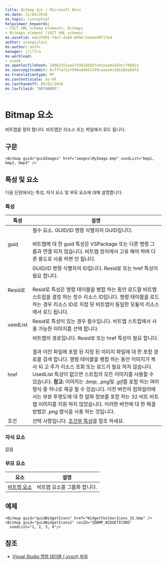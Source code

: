 ```yaml
---
title: Bitmap 요소 | Microsoft Docs
ms.date: 11/04/2016
ms.topic: conceptual
helpviewer_keywords:
- VSCT XML schema elements, Bitmaps
- Bitmaps element (VSCT XML schema)
ms.assetid: edcd7891-f4e7-416d-809d-5e2eed9f17e4
author: acangialosi
ms.author: anthc
manager: jillfra
ms.workload:
- vssdk
ms.openlocfilehash: 2d663351aad7d381dd5bfe4cbaa0a263cc70b821
ms.sourcegitcommit: 6cfffa72af599a9d667249caaaa411bb28ea69fd
ms.translationtype: MT
ms.contentlocale: ko-KR
ms.lasthandoff: 09/02/2020
ms.locfileid: "80740003"
---
```

# <a name="bitmap-element"></a>Bitmap 요소
비트맵을 정의 합니다. 비트맵은 리소스 또는 파일에서 로드 됩니다.

## <a name="syntax"></a>구문

```
<Bitmap guid="guidImages" href="images\MyImage.bmp" usedList="bmp1, bmp2, bmp3" />
```

## <a name="attributes-and-elements"></a>특성 및 요소
 다음 단원에서는 특성, 자식 요소 및 부모 요소에 대해 설명합니다.

### <a name="attributes"></a>특성

|특성|설명|
|---------------|-----------------|
|guid|필수 요소. GUID/ID 명령 식별자의 GUID입니다.<br /><br /> 비트맵에 대 한 guid 특성은 VSPackage 또는 다른 명령 그룹과 연결 되지 않습니다.  비트맵 정의에서 고유 해야 하며 다른 용도로 사용 하면 안 됩니다.|
|Resid로|GUID/ID 명령 식별자의 ID입니다. Resid로 또는 href 특성이 필요 합니다.<br /><br /> Resid로 특성은 명령 테이블을 병합 하는 동안 로드할 비트맵 스트립을 결정 하는 정수 리소스 ID입니다.  명령 테이블을 로드 하는 경우 리소스 ID로 지정 된 비트맵이 동일한 모듈의 리소스에서 로드 됩니다.|
|usedList|Resid로 특성이 있는 경우 필수입니다. 비트맵 스트립에서 사용 가능한 이미지를 선택 합니다.|
|href|비트맵의 경로입니다. Resid로 또는 href 특성이 필요 합니다.<br /><br /> 결과 이진 파일에 포함 된 지정 된 이미지 파일에 대 한 포함 경로를 검색 합니다.  명령 테이블을 병합 하는 동안 이미지가 복사 되 고 추가 리소스 조회 또는 로드가 필요 하지 않습니다.  UsedList 특성이 없으면 스트립의 모든 이미지를 사용할 수 있습니다. **참고:**  이미지는 *.bmp*, *.png*및 *.gif*를 포함 하는 여러 형식 중 하나로 제공 될 수 있습니다.  이전 버전의 컴파일러에서는 부분 투명도에 대 한 알파 정보를 포함 하는 32 비트 비트맵 이미지를 지원 하지 않았습니다. 이러한 버전에 대 한 해결 방법은 *.png* 형식을 사용 하는 것입니다.|
|조건|선택 사항입니다. [조건부 특성](../extensibility/vsct-xml-schema-conditional-attributes.md)을 참조 하세요.|

### <a name="child-elements"></a>자식 요소
 없음

### <a name="parent-elements"></a>부모 요소

|요소|설명|
|-------------|-----------------|
|[비트맵 요소](../extensibility/bitmaps-element.md)|비트맵 요소를 그룹화 합니다.|

## <a name="example"></a>예제

```
<Bitmap guid="guidWidgetIcons" href="WidgetToolbarIcons_32.bmp" />
<Bitmap guid="guidWidgetIcons2" resID="IDBMP_WIDGETICONS"
  usedList="1, 2, 3, 4"/>
```

## <a name="see-also"></a>참조
- [Visual Studio 명령 테이블 (.vvsct) 파일](../extensibility/internals/visual-studio-command-table-dot-vsct-files.md)
